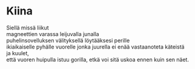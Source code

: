 # Kiina

Siellä missä liikut  
magneettien varassa leijuvalla junalla  
puhelinsovelluksen välityksellä löytääksesi perille  
ikiaikaiselle pyhälle vuorelle jonka juurella ei enää vastaanoteta käteistä  
ja kuulet,  
että vuoren huipulla istuu gorilla, etkä voi sitä uskoa ennen kuin sen näet.